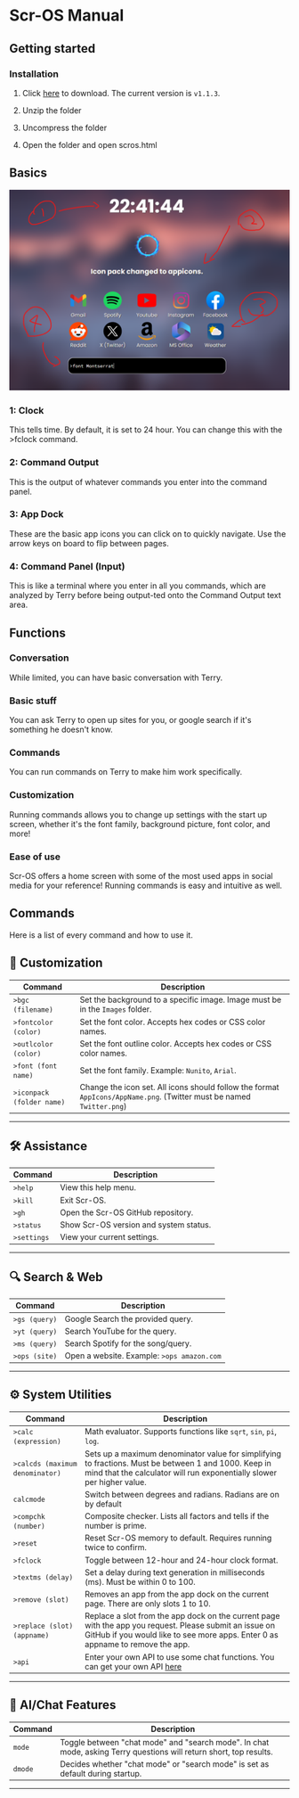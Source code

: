 # Scr-OS Manual

## Getting started

### Installation

1. Click [here](https://github.com/Imeanbusiness/ScrOS/archive/refs/heads/main.zip) to download. The current version is `v1.1.3`.

2. Unzip the folder

3. Uncompress the folder

4. Open the folder and open scros.html

## Basics 

![Interface](Images/ManualImage.png)

### 1: Clock

This tells time. By default, it is set to 24 hour. You can change this with the >fclock command. 

### 2: Command Output

This is the output of whatever commands you enter into the command panel. 

### 3: App Dock

These are the basic app icons you can click on to quickly navigate. Use the arrow keys on board to flip between pages.

### 4: Command Panel (Input)

This is like a terminal where you enter in all you commands, which are analyzed by Terry before being output-ted onto the Command Output text area.

## Functions 

### Conversation

While limited, you can have basic conversation with Terry.

### Basic stuff

You can ask Terry to open up sites for you, or google search if it's something he doesn't know.

### Commands

You can run commands on Terry to make him work specifically.

### Customization

Running commands allows you to change up settings with the start up screen, whether it's the font family, background picture, font color, and more!

### Ease of use

Scr-OS offers a home screen with some of the most used apps in social media for your reference! Running commands is easy and intuitive as well.

## Commands 

Here is a list of every command and how to use it. 

## 🎨 Customization

| Command | Description |
|--------|-------------|
| `>bgc (filename)` | Set the background to a specific image. Image must be in the `Images` folder. |
| `>fontcolor (color)` | Set the font color. Accepts hex codes or CSS color names. |
| `>outlcolor (color)` | Set the font outline color. Accepts hex codes or CSS color names. |
| `>font (font name)` | Set the font family. Example: `Nunito`, `Arial`. |
| `>iconpack (folder name)` | Change the icon set. All icons should follow the format `AppIcons/AppName.png`. (Twitter must be named `Twitter.png`) |

---

## 🛠️ Assistance

| Command | Description |
|--------|-------------|
| `>help` | View this help menu. |
| `>kill` | Exit Scr-OS. |
| `>gh` | Open the Scr-OS GitHub repository. |
| `>status` | Show Scr-OS version and system status. |
| `>settings` | View your current settings. |

---

## 🔍 Search & Web

| Command | Description |
|--------|-------------|
| `>gs (query)` | Google Search the provided query. |
| `>yt (query)` | Search YouTube for the query. |
| `>ms (query)` | Search Spotify for the song/query. |
| `>ops (site)` | Open a website. Example: `>ops amazon.com` |

---

## ⚙️ System Utilities

| Command | Description |
|--------|-------------|
| `>calc (expression)` | Math evaluator. Supports functions like `sqrt`, `sin`, `pi`, `log`. |
| `>calcds (maximum denominator)`| Sets up a maximum denominator value for simplifying to fractions. Must be between 1 and 1000. Keep in mind that the calculator will run exponentially slower per higher value.|
| `calcmode` | Switch between degrees and radians. Radians are on by default |
| `>compchk (number)` | Composite checker. Lists all factors and tells if the number is prime. |
| `>reset` | Reset Scr-OS memory to default. Requires running twice to confirm. |
| `>fclock` | Toggle between 12-hour and 24-hour clock format. |
| `>textms (delay)` | Set a delay during text generation in milliseconds (ms). Must be within 0 to 100. |
| `>remove (slot)` | Removes an app from the app dock on the current page. There are only slots 1 to 10. |
| `>replace (slot) (appname)` | Replace a slot from the app dock on the current page with the app you request. Please submit an issue on GitHub if you would like to see more apps. Enter 0 as appname to remove the app. |
| `>api` | Enter your own API to use some chat functions. You can get your own API [here](https://developers.google.com/custom-search/v1/overview) |

---

## 💬 AI/Chat Features

| Command | Description |
|--------|-------------|
| `mode` | Toggle between "chat mode" and "search mode". In chat mode, asking Terry questions will return short, top results. |
| `dmode` | Decides whether "chat mode" or "search mode" is set as default during startup. |

---


